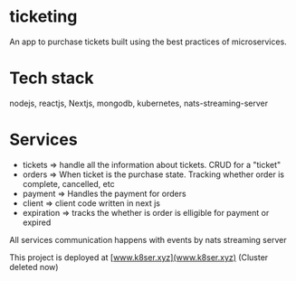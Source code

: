 # ticketing
An app to purchase tickets built using the best practices of microservices.

# Tech stack
nodejs, reactjs, Nextjs, mongodb, kubernetes, nats-streaming-server

# Services
- tickets => handle all the information about tickets. CRUD for a "ticket"
- orders => When ticket is the purchase state. Tracking whether order is complete, cancelled, etc
- payment => Handles the payment for orders
- client => client code written in next js 
- expiration => tracks the whether is order is elligible for payment or expired

All services communication happens with events by nats streaming server


This project is deployed at [www.k8ser.xyz](www.k8ser.xyz) (Cluster deleted now)

